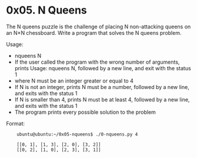 # 0x05. N Queens

The N queens puzzle is the challenge of placing N non-attacking queens on an N×N chessboard. Write a program that solves the N queens problem.

Usage:
- nqueens N
- If the user called the program with the wrong number of arguments, prints Usage: nqueens N, followed by a new line, and exit with the status 1
- where N must be an integer greater or equal to 4
- If N is not an integer, prints N must be a number, followed by a new line, and exits with the status 1
- If N is smaller than 4, prints N must be at least 4, followed by a new line, and exits with the status 1
- The program prints every possible solution to the problem

Format: 
```
	ubuntu@ubuntu:~/0x05-nqueens$ ./0-nqueens.py 4
	
	[[0, 1], [1, 3], [2, 0], [3, 2]]
	[[0, 2], [1, 0], [2, 3], [3, 1]]
```
